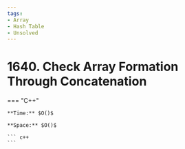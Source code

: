 ```yaml
---
tags:
- Array
- Hash Table
- Unsolved
---
```



# 1640. Check Array Formation Through Concatenation

=== "C++"

    **Time:** $O()$

    **Space:** $O()$

    ``` c++
    ```